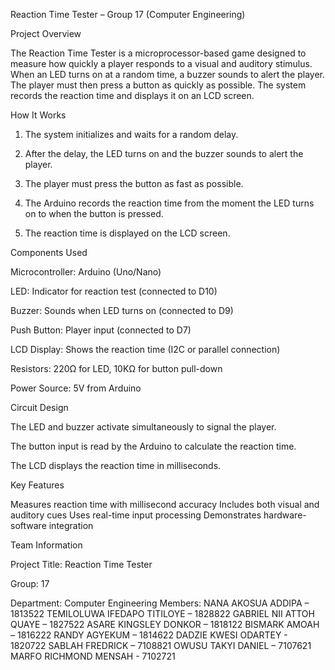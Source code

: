 Reaction Time Tester – Group 17 (Computer Engineering)

Project Overview

The Reaction Time Tester is a microprocessor-based game designed to measure how quickly a player responds to a visual and auditory stimulus. 
When an LED turns on at a random time, a buzzer sounds to alert the player. The player must then press a button as quickly as possible. 
The system records the reaction time and displays it on an LCD screen.

How It Works

1. The system initializes and waits for a random delay.


2. After the delay, the LED turns on and the buzzer sounds to alert the player.


3. The player must press the button as fast as possible.


4. The Arduino records the reaction time from the moment the LED turns on to when the button is pressed.


5. The reaction time is displayed on the LCD screen.



Components Used

Microcontroller: Arduino (Uno/Nano)

LED: Indicator for reaction test (connected to D10)

Buzzer: Sounds when LED turns on (connected to D9)

Push Button: Player input (connected to D7)

LCD Display: Shows the reaction time (I2C or parallel connection)

Resistors: 220Ω for LED, 10KΩ for button pull-down

Power Source: 5V from Arduino


Circuit Design

The LED and buzzer activate simultaneously to signal the player.

The button input is read by the Arduino to calculate the reaction time.

The LCD displays the reaction time in milliseconds.


Key Features

Measures reaction time with millisecond accuracy
Includes both visual and auditory cues
Uses real-time input processing
Demonstrates hardware-software integration

Team Information

Project Title: Reaction Time Tester

Group: 17

Department: Computer Engineering
Members:
NANA AKOSUA ADDIPA – 1813522
TEMILOLUWA IFEDAPO TITILOYE – 1828822
GABRIEL NII ATTOH QUAYE – 1827522
ASARE KINGSLEY DONKOR – 1818122
BISMARK AMOAH – 1816222
RANDY AGYEKUM – 1814622
DADZIE KWESI ODARTEY - 1820722
SABLAH FREDRICK – 7108821
OWUSU TAKYI DANIEL – 7107621
MARFO RICHMOND MENSAH - 7102721
